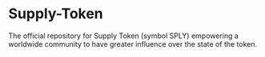 # Supply-Token
The official repository for Supply Token (symbol SPLY) empowering a worldwide community to have greater influence over the state of the token.  
